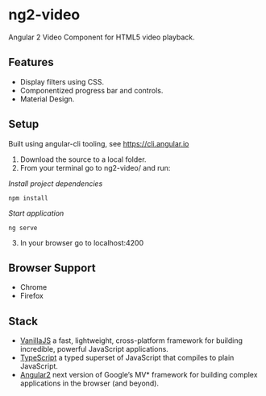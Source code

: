# ng2-video
Angular 2 Video Component for HTML5 video playback.

## Features

- Display filters using CSS.
- Componentized progress bar and controls.
- Material Design.

## Setup

Built using angular-cli tooling, see https://cli.angular.io

1. Download the source to a local folder.
2. From your terminal go to ng2-video/ and run: 

_Install project dependencies_
```
npm install
```
_Start application_
```
ng serve
```
3. In your browser go to localhost:4200

## Browser Support

- Chrome
- Firefox

## Stack

 * [VanillaJS](http://vanilla-js.com "VanillaJS") a fast, lightweight, cross-platform framework for building incredible, powerful JavaScript applications.
 * [TypeScript](https://www.typescriptlang.org/index.html "TypeScript") a typed superset of JavaScript that compiles to plain JavaScript.
 * [Angular2](https://angular.io "Angular 2") next version of Google’s MV* framework for building complex applications in the browser (and beyond).
